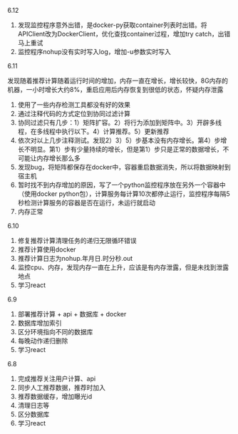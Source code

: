 6.12

1. 发现监控程序意外出错，是docker-py获取container列表时出错。将APIClient改为DockerClient，优化查找container过程，增加try catch，出错马上重试
2. 监控程序nohup没有实时写入log，增加-u参数实时写入

6.11

发现随着推荐计算随着运行时间的增加，内存一直在增长，增长较快，8G内存的机器，一小时增长大约8%，重启应用后内存恢复到很低的状态，怀疑内存泄露

1. 使用了一些内存检测工具都没有好的效果
2. 通过注释代码的方式定位到协同过滤计算
3. 协同过滤只有几步：1）矩阵扩容。2）将行为添加到矩阵中。3）开辟多线程，在多线程中执行以下。4）计算推荐。5）更新推荐
4. 依次对以上几步注释测试。发现2）3）5）步基本没有内存增长。第4）步增长不明显。第1）步有少量持续的增长，但是第1）步只是正常的数据增长，不可能让内存增长那么多
5. 发现bug，将矩阵都保存在docker中，容器重启数据消失，所以将数据映射到宿主机
6. 暂时找不到内存增加的原因，写了一个python监控程序放在另外一个容器中（使用docker python包），计算服务每计算10次都停止运行，监控程序每隔5秒检测计算服务的容器是否在运行，未运行就启动
7. 内存正常

6.10 

1. 修复推荐计算清理任务的递归无限循环错误
2. 推荐计算使用docker
3. 推荐计算日志为nohup.年月日.时分秒.out
4. 监控cpu、内存，发现内存一直在上升，应该是有内存泄露，但是未找到泄露地点
5. 学习react

6.9

1. 部署推荐计算 + api + 数据库 + docker
2. 数据库增加索引
3. 区分环境指向不同的数据库
4. 每晚动作递归删除
5. 学习react

6.8

1. 完成推荐关注用户计算、api
2. 同步人工推荐数据，推荐时加入
3. 推荐数据缓存，增加曝光id
4. 清理日志等
5. 区分数据库
6. 学习react